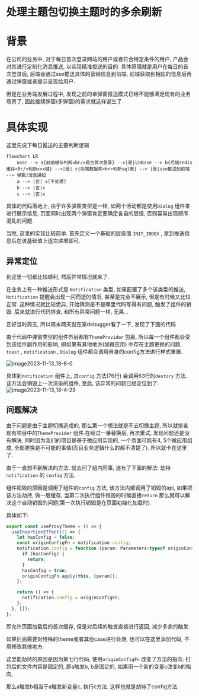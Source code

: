 # 处理主题包切换主题时的多余刷新

# 背景

在公司的业务中, 对于每日首次登录网站的用户或者符合特定条件的用户, 产品会对其进行定制化消息推送, 以实现精准投送的目的. 具体原理就是用户在每日的首次登录后, 后端会通过sse推送具体的营销信息到前端, 前端获取到相应的信息后再通过弹窗或者提示呈现给用户.

但是在业务端发展过程中, 发现之前的单弹窗推送模式已经不能够满足现有的业务场景了, 因此接续弹窗(多弹窗)的需求就这样诞生了.



# 具体实现

这里先说下每日推送的主要判断逻辑

```mermaid
flowchart LR
	user --> a{前端缓存判断<br/>是否首次登录} -->|是|订阅sse --> b{后端redis缓存<Br/>判断xxx键} -->|是| c{后端数据库<br>判断sql表} --> |是|sse推送到前端 --> 弹窗/消息通知
	a --> |否| x[不处理]
	b --> |否|x
	c --> |否|x
```

具体的代码落地上, 由于许多弹窗类型是一样, 如两个活动都是使用`Dialog` 组件来进行展示信息, 页面同时出现两个弹窗肯定要确定各自的层级, 否则容易出现顺序混乱的问题. 

当然, 这里的实现比较简单. 首先定义一个基础的层级值 `INIT_INDEX` , 拿到推送信息后在该基础值上逐次递增即可.



## 异常定位

到这里一切都比较顺利, 然后异常情况就来了.

在业务上有一种推送形式是 `Notification` 类型, 如果配置了多个该类型的推送, `Notification` 提醒会出现一闪而逝的情况, 甚至是完全不展示, 但是有时候又比较正常. 这种情况就比较诡异, 开始猜测是不是哪里代码写得有问题, 触发了组件的销毁. 后来就进行代码排查, 和所有异常问题一样, 无果...

正好当时周五, 所以周末两天就在家debugger看了一下, 发现了下面的代码

由于代码中弹窗类型的组件外层都有`ThemeProvider` 包裹, 所以每一个组件都会受到该组件副作用的影响, 即如果有其他地方(如微应用) 中存在主题更换的问题, `toast` , `notification` , `Dialog` 组件都会调用自身的config方法进行样式重置.

![image2023-11-13_18-6-0](https://cdn.jsdelivr.net/gh/scattter/blogweb/images/image2023-11-13_18-6-0.png)

具体到`notification` 组件上, 其`config` 方法(76行) 会调用63行的`destory` 方法. 该方法会销毁上一次渲染的组件, 至此, 该异常的问题已经定位到了.![image2023-11-13_18-4-29](https://cdn.jsdelivr.net/gh/scattter/blogweb/images/image2023-11-13_18-4-29.png)



## 问题解决

由于问题是由于主题切换造成的, 那么第一个想法就是不去切换主题, 所以就排查现有项目中的`ThemeProvider` 组件.在经过一番替换后, 再次重试, 发现问题还是没有解决, 同时因为我们的项目是基于微应用实现的, 一个页面可能有4, 5个微应用组成, 全部更换是不可能的事情(而且业务逻辑什么的都不清楚了). 所以就卡在这里了.

由于一直想不到解决的方法, 就去问了组内同事, 遂有了下面的解法: 劫持`notification` 的 `config` 方法.

组件销毁的原因是调用了组件的`config` 方法, 该方法内部调用了销毁的api, 如果把该方法劫持, 做一层缓存, 当第二次执行组件销毁的时候直接`return` 那么就可以解决这个自动销毁的问题(第一次执行销毁是在页面初始化加载时). 

具体如下:

```typescript
export const useProxyTheme = () => {
  useInsertionEffect(() => {
    let hasConfig = false;
    const originConfigFn = notification.config;
    notification.config = function (param: Parameters<typeof originConfigFn>[0]) {
      if (hasConfig) {
        return;
      }
      hasConfig = true;
      originConfigFn.apply(this, [param]);
    };

    return () => {
      notification.config = originConfigFn;
    };
  }, []);
};
```

即允许页面加载后的首次缓存, 但是对后续的触发直接进行返回, 减少多余的触发.

如果后面需要对特殊的theme或者其他case进行处理, 也可以在这里添加代码, 不用修改其他地方.



这里能劫持的原因是因为第七行代码, 使用`originConfigFn` 改变了方法的指向. 打包后的文件内容是固定的, 即a触发b, b是固定的, 如果用一个新的变量c改变b的指向, 

那么a触发b相当于a触发新变量c, 执行c方法. 这样也就是劫持了config方法.

